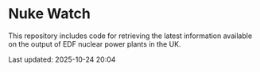 # Nuke Watch

This repository includes code for retrieving the latest information available on the output of EDF nuclear power plants in the UK.

Last updated: 2025-10-24 20:04